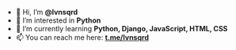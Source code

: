 - 👋 Hi, I’m **@lvnsqrd**
- 👀 I’m interested in **Python**
- 🌱 I’m currently learning **Python, Django, JavaScript, HTML, CSS**
- 📫 You can reach me here: **[t.me/lvnsqrd](t.me/lvnsqrd)**
